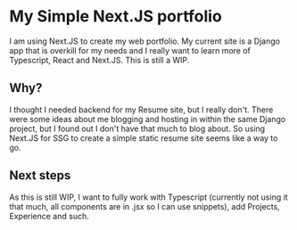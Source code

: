# My Simple Next.JS portfolio

I am using Next.JS to create my web portfolio. My current site is a Django app that is overkill for my needs and I really want to learn more of Typescript, React and Next.JS. This is still a WIP.

## Why?

I thought I needed backend for my Resume site, but I really don't. There were some ideas about me blogging and hosting in within the same Django project, but I found out I don't have that much to blog about. So using Next.JS for SSG to create a simple static resume site seems like a way to go.

## Next steps

As this is still WIP, I want to fully work with Typescript (currently not using it that much, all components are in .jsx so I can use snippets), add Projects, Experience and such.
